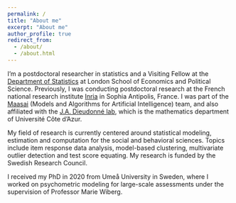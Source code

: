 ```yaml
---
permalink: /
title: "About me"
excerpt: "About me"
author_profile: true
redirect_from: 
  - /about/
  - /about.html
---
```


I’m a postdoctoral researcher in statistics and a Visiting Fellow at the [Department of Statistics](https://www.lse.ac.uk/statistics) at London School of Economics and Political Science. Previously, I was conducting postdoctoral research at the French national research institute [Inria](https://inria.fr/en) in Sophia Antipolis, France. I was part of the [Maasai](https://team.inria.fr/maasai/) (Models and Algorithms for Artificial Intelligence) team, and also affiliated with the [J.A. Dieudonné lab](https://math.unice.fr/laboratoire/pr%C3%A9sentation-du-laboratoire.html), which is the mathematics department of Université Côte d’Azur.

My field of research is currently centered around statistical modeling, estimation and computation for the social and behavioral sciences. Topics include item response data analysis, model-based clustering, multivariate outlier detection and test score equating. My research is funded by the Swedish Research Council.

I received my PhD in 2020 from Umeå University in Sweden, where I worked on psychometric modeling for large-scale assessments under the supervision of Professor Marie Wiberg.





